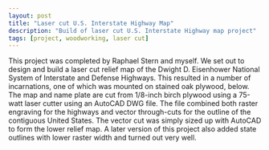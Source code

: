 ```yaml
---
layout: post
title: "Laser cut U.S. Interstate Highway Map"
description: "Build of laser cut U.S. Interstate Highway map project"
tags: [project, woodworking, laser cut]
---
```


This project was completed by Raphael Stern and myself. We set out to design and build a laser cut relief map of the Dwight D. Eisenhower National System of Interstate and Defense Highways. This resulted in a number of incarnations, one of which was mounted on stained oak plywood, below. The map and name plate are cut from 1/8-inch birch plywood using a 75-watt laser cutter using an AutoCAD DWG file. The file combined both raster engraving for the highways and vector through-cuts for the outline of the contiguous United States. The vector cut was simply sized up with AutoCAD to form the lower relief map. A later version of this project also added state outlines with lower raster width and turned out very well.
<figure>
	<a href="{{ site.url }}/images/highway_map_big.jpg"><img src="{{ site.url }}/images/highway_map.jpg" alt=""></a>
</figure>
